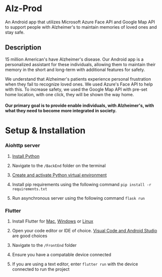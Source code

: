 # Alz-Prod
An Android app that utilizes Microsoft Azure Face API and Google Map API to support people with Alzheimer's to maintain memories of loved ones and stay safe.

## Description
15 million American's have Alzheimer's disease. 
Our Android app is a personalized assistant for these individuals, allowing them to maintain their memory in the short and long-term with additional features for safety. 

We understand that Alzheimer's patients experience personal frustration when they fail to recognize loved ones. 
We used Azure's Face API to help with this. To increase safety, we used the Google Map API with pre-set home location, with one click, 
they will be shown the way home.

#### Our primary goal is to provide enable individuals, with Alzheimer's, with what they need to become more integrated in society.

# Setup & Installation

### Aiohttp server

1. [Install Python](https://www.python.org/downloads/)

2. Navigate to the ```/BackEnd``` folder on the terminal

3. [Create and activate Python virtual environment](https://docs.python.org/3/library/venv.html)

4. Install pip requirements using the following command ```pip install -r requirements.txt```

5. Run asynchronous server using the following command ```flask run```

### Flutter

1. Install Flutter for [Mac](https://flutter.dev/docs/get-started/install/macos), [Windows](https://flutter.dev/docs/get-started/install/windows) or [Linux](https://flutter.dev/docs/get-started/install/linux)

2. Open your code editor or IDE of choice. [Visual Code and Android Studio](https://flutter.dev/docs/get-started/editor) are good choices

3. Navigate to the `/FrontEnd` folder

4. Ensure you have a compatable device connected 

5. If you are using a text editor, enter `flutter run` with the device connected to run the project 
